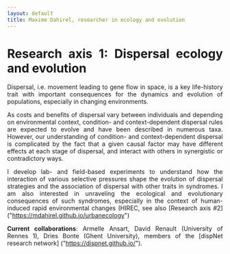 ```yaml
---
layout: default
title: Maxime Dahirel, researcher in ecology and evolution
---
```

<style>
body {
text-align: justify}
</style>

# Research axis 1: Dispersal ecology and evolution
	
Dispersal, i.e. movement leading to gene flow in space, is a key life-history trait with important consequences for the dynamics and evolution of populations, especially in changing environments.

As costs and benefits of dispersal vary between individuals and depending on environmental context, condition- and context-dependent dispersal rules are expected to evolve and have been described in numerous taxa. However, our understanding of condition- and context-dependent dispersal is complicated by the fact that a given causal factor may have different effects at each stage of dispersal, and interact with others in synergistic or contradictory ways.
	
I develop lab- and field-based experiments to understand how the interaction of various selective pressures shape the evolution of dispersal strategies and the association of dispersal with other traits in syndromes. I am also interested in unraveling the ecological and evolutionary consequences of such syndromes, especially in the context of human-induced rapid environmental changes (HIREC, see also [Research axis #2] ("https://mdahirel.github.io/urbanecology")

**Current collaborations**: Armelle Ansart, David Renault (University of Rennes 1), Dries Bonte (Ghent University), 
	members of the [dispNet research network] ("https://dispnet.github.io/").
